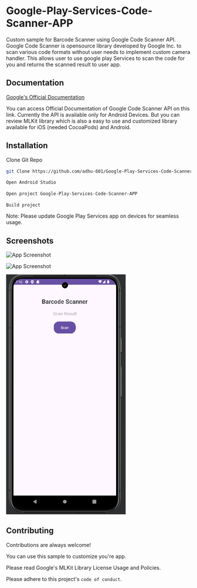 
# Google-Play-Services-Code-Scanner-APP

Custom sample for Barcode Scanner using Google Code Scanner API. Google Code Scanner is opensource library developed by Google Inc. to scan various code formats without user needs to implement custom camera handler. This allows user to use google play Services to scan the code for you and returns the scanned result to user app.



## Documentation

[Google's Official Documentation](https://developers.google.com/ml-kit/vision/barcode-scanning/code-scanner)

You can access Official Documentation of Google Code Scanner API on this link. Currently the API is available only for Android Devices. But you can review MLKit library which is also a easy to use and customized library available for iOS (needed CocoaPods) and Android.



## Installation

Clone Git Repo

```bash
git Clone https://github.com/adhu-601/Google-Play-Services-Code-Scanner-APP.git

```
```bash
Open Android Studio
```
```bash
Open project Google-Play-Services-Code-Scanner-APP
```
```
Build project
```

Note: Please update Google Play Services app on devices for seamless usage.
## Screenshots

![App Screenshot](https://developers.google.com/static/ml-kit/images/code_scanner.gif)

![App Screenshot](https://developers.google.com/static/ml-kit/images/auto_zoom.gif)

![Demo Image](https://github.com/Harsh5661/Google-Play-Services-Code-Scanner-APP/raw/main/images/Demo.PNG)

## Contributing

Contributions are always welcome!

You can use this sample to customize you're app.

Please read Google's MLKit Library License Usage and Policies.

Please adhere to this project's `code of conduct`.

